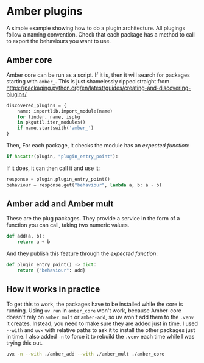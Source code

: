 # Amber plugins

A simple example showing how to do a plugin architecture.
All plugings follow a naming convention.
Check that each package has a method to call to export the behaviours you want to use.

## Amber core

Amber core can be run as a script. If it is, then it will search for
packages starting with `amber_`. This is just shamelessly ripped straight from 
https://packaging.python.org/en/latest/guides/creating-and-discovering-plugins/

```python
discovered_plugins = {
    name: importlib.import_module(name)
    for finder, name, ispkg
    in pkgutil.iter_modules()
    if name.startswith('amber_')
}
```

Then, For each package, it checks the module has an _expected function_:

```python
if hasattr(plugin, "plugin_entry_point"):
```

If it does, it can then call it and use it:

```python
response = plugin.plugin_entry_point()
behaviour = response.get("behaviour", lambda a, b: a - b)
```

## Amber add and Amber mult

These are the plug packages.
They provide a service in the form of a function you can call, taking two
numeric values.

```python
def add(a, b):
    return a + b
```

And they publish this feature through the _expected function_:

```python
def plugin_entry_point() -> dict:
    return {"behaviour": add}
```

## How it works in practice

To get this to work, the packages have to be installed while the core is running.
Using `uv run` in `amber_core` won't work, because Amber-core doesn't rely on
`amber_mult` or `amber-add`, so uv won't add them to the `.venv` it creates.
Instead, you need to make sure they are added just in time.
I used `--with` and `uvx` with relative paths to ask it to install the other
packages just in time.
I also added `-n` to force it to rebuild the `.venv` each time while I was
trying this out.

```sh
uvx -n --with ./amber_add --with ./amber_mult ./amber_core
```
